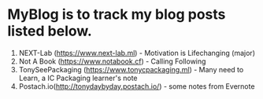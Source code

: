 # MyBlog is to track my blog posts listed below.

1. NEXT-Lab (https://www.next-lab.ml)  - Motivation is Lifechanging (major)
2. Not A Book (https://www.notabook.cf) - Calling Following
3. TonySeePackaging (https://www.tonycpackaging.ml)  - Many need to Learn, a IC Packaging learner's note
4. Postach.io(http://tonydaybyday.postach.io/)  - some notes from Evernote

